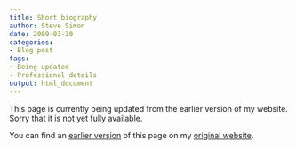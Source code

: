 ```yaml
---
title: Short biography
author: Steve Simon
date: 2009-03-30
categories:
- Blog post
tags:
- Being updated
- Professional details
output: html_document
---
```


This page is currently being updated from the earlier version of my website. Sorry that it is not yet fully available.

<!---More--->

You can find an [earlier version][sim1] of this page on my [original website][sim2].

[sim1]: http://www.pmean.com/09/ShortBiography.html
[sim2]: http://www.pmean.com/original_site.html
